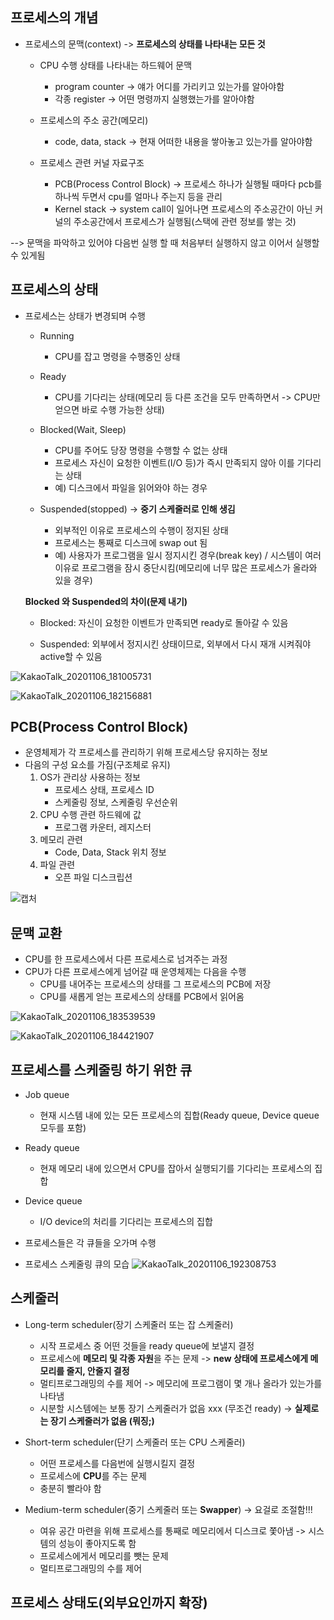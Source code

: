 ## 프로세스의 개념
* 프로세스의 문맥(context) -> **프로세스의 상태를 나타내는 모든 것**

  * CPU 수행 상태를 나타내는 하드웨어 문맥
    - program counter -> 얘가 어디를 가리키고 있는가를 알아야함
    - 각종 register -> 어떤 명령까지 실행했는가를 알아야함
    
  * 프로세스의 주소 공간(메모리)
    - code, data, stack -> 현재 어떠한 내용을 쌓아놓고 있는가를 알아야함
    
  * 프로세스 관련 커널 자료구조
    - PCB(Process Control Block) -> 프로세스 하나가 실행될 때마다 pcb를 하나씩 두면서 cpu를 얼마나 주는지 등을 관리
    - Kernel stack -> system call이 일어나면 프로세스의 주소공간이 아닌 커널의 주소공간에서 프로세스가 실행됨(스택에 관련 정보를 쌓는 것)

--> 문맥을 파악하고 있어야 다음번 실행 할 때 처음부터 실행하지 않고 이어서 실행할 수 있게됨

## 프로세스의 상태
* 프로세스는 상태가 변경되며 수행
  * Running
    - CPU를 잡고 명령을 수행중인 상태
    
  * Ready
    - CPU를 기다리는 상태(메모리 등 다른 조건을 모두 만족하면서 -> CPU만 얻으면 바로 수행 가능한 상태)
  
  * Blocked(Wait, Sleep)
    - CPU를 주어도 당장 명령을 수행할 수 없는 상태
    - 프로세스 자신이 요청한 이벤트(I/O 등)가 즉시 만족되지 않아 이를 기다리는 상태
    - 예) 디스크에서 파일을 읽어와야 하는 경우
    
  * Suspended(stopped) -> **중기 스케줄러로 인해 생김**
    - 외부적인 이유로 프로세스의 수행이 정지된 상태
    - 프로세스는 통째로 디스크에 swap out 됨
    - 예) 사용자가 프로그램을 일시 정지시킨 경우(break key) / 시스템이 여러 이유로 프로그램을 잠시 중단시킴(메모리에 너무 많은 프로세스가 올라와 있을 경우)
    
  **Blocked 와 Suspended의 차이(문제 내기)**
  
  * Blocked: 자신이 요청한 이벤트가 만족되면 ready로 돌아갈 수 있음
  
  * Suspended: 외부에서 정지시킨 상태이므로, 외부에서 다시 재개 시켜줘야 active할 수 있음
  
    
![KakaoTalk_20201106_181005731](https://user-images.githubusercontent.com/23302973/98347879-5da2df80-205b-11eb-89e6-34c2949a78ef.jpg)

![KakaoTalk_20201106_182156881](https://user-images.githubusercontent.com/23302973/98349201-0c93eb00-205d-11eb-99c0-dc64c6dd2c01.jpg)

## PCB(Process Control Block)
* 운영체제가 각 프로세스를 관리하기 위해 프로세스당 유지하는 정보
* 다음의 구성 요소를 가짐(구조체로 유지)
  1. OS가 관리상 사용하는 정보
     - 프로세스 상태, 프로세스 ID
     - 스케줄링 정보, 스케줄링 우선순위
  2. CPU 수행 관련 하드웨에 값
     - 프로그램 카운터, 레지스터
  3. 메모리 관련
     - Code, Data, Stack 위치 정보
  4. 파일 관련
     - 오픈 파일 디스크립션
     
 ![캡처](https://user-images.githubusercontent.com/23302973/98349660-a360a780-205d-11eb-835e-3e2737f7545a.PNG)

## 문맥 교환
* CPU를 한 프로세스에서 다른 프로세스로 넘겨주는 과정
* CPU가 다른 프로세스에게 넘어갈 때 운영체제는 다음을 수행
  * CPU를 내어주는 프로세스의 상태를 그 프로세스의 PCB에 저장
  * CPU를 새롭게 얻는 프로세스의 상태를 PCB에서 읽어옴
 
![KakaoTalk_20201106_183539539](https://user-images.githubusercontent.com/23302973/98350640-f71fc080-205e-11eb-9962-190bfd3bd265.jpg)

![KakaoTalk_20201106_184421907](https://user-images.githubusercontent.com/23302973/98351535-2c78de00-2060-11eb-8066-f43a6a28d22a.jpg)

## 프로세스를 스케줄링 하기 위한 큐
* Job queue
  * 현재 시스템 내에 있는 모든 프로세스의 집합(Ready queue, Device queue 모두를 포함)
  
* Ready queue
  * 현재 메모리 내에 있으면서 CPU를 잡아서 실행되기를 기다리는 프로세스의 집합
  
* Device queue
  * I/O device의 처리를 기다리는 프로세스의 집합
  
* 프로세스들은 각 큐들을 오가며 수행

* 프로세스 스케줄링 큐의 모습
![KakaoTalk_20201106_192308753](https://user-images.githubusercontent.com/23302973/98355526-95af2000-2065-11eb-99bb-ac480d090eea.jpg)


## 스케줄러
* Long-term scheduler(장기 스케줄러 또는 잡 스케줄러)
  - 시작 프로세스 중 어떤 것들을 ready queue에 보낼지 결정
  - 프로세스에 **메모리 및 각종 자원**을 주는 문제 -> **new 상태에 프로세스에게 메모리를 줄지, 안줄지 결정**
  - 멀티프로그래밍의 수를 제어 -> 메모리에 프로그램이 몇 개나 올라가 있는가를 나타냄
  - 시분할 시스템에는 보통 장기 스케줄러가 없음 xxx (무조건 ready)
  -> **실제로는 장기 스케줄러가 없음 (뭐징;)**
  
* Short-term scheduler(단기 스케줄러 또는 CPU 스케줄러)
  - 어떤 프로세스를 다음번에 실행시킬지 결정
  - 프로세스에 **CPU**를 주는 문제
  - 충분히 빨라야 함
  
* Medium-term scheduler(중기 스케줄러 또는 **Swapper**) -> 요걸로 조절함!!!
  - 여유 공간 마련을 위해 프로세스를 통째로 메모리에서 디스크로 쫓아냄 -> 시스템의 성능이 좋아지도록 함
  - 프로세스에게서 메모리를 뺏는 문제
  - 멀티프로그래밍의 수를 제어
  
## 프로세스 상태도(외부요인까지 확장)
